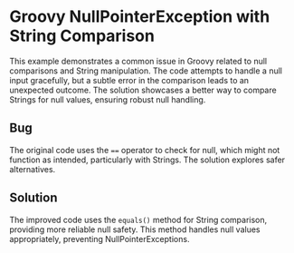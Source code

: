 # Groovy NullPointerException with String Comparison

This example demonstrates a common issue in Groovy related to null comparisons and String manipulation.  The code attempts to handle a null input gracefully, but a subtle error in the comparison leads to an unexpected outcome.  The solution showcases a better way to compare Strings for null values, ensuring robust null handling. 

## Bug
The original code uses the `==` operator to check for null, which might not function as intended, particularly with Strings. The solution explores safer alternatives. 

## Solution
The improved code uses the `equals()` method for String comparison, providing more reliable null safety. This method handles null values appropriately, preventing NullPointerExceptions.